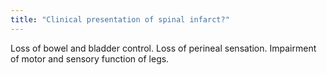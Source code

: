```yaml
---
title: "Clinical presentation of spinal infarct?"
---
```

Loss of bowel and bladder control. Loss of perineal sensation. Impairment of motor and sensory function of legs.

